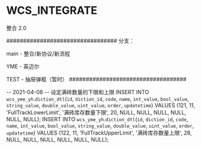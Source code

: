 # WCS_INTEGRATE
 整合 2.0

#################################
分支：

main - 整合/新协议/新流程

YME - 英迈尔

TEST - 抽屉弹框（暂时）
###################################

-- 2021-04-08
-- 设定满砖数量的下限和上限
INSERT INTO `wcs_yme_yh`.`diction_dtl`(`id`, `diction_id`, `code`, `name`, `int_value`, `bool_value`, `string_value`, `double_value`, `uint_value`, `order`, `updatetime`) VALUES (121, 11, 'FullTrackLowerLimit', '满砖库存数量下限', 20, NULL, NULL, NULL, NULL, NULL, NULL);
INSERT INTO `wcs_yme_yh`.`diction_dtl`(`id`, `diction_id`, `code`, `name`, `int_value`, `bool_value`, `string_value`, `double_value`, `uint_value`, `order`, `updatetime`) VALUES (122, 11, 'FullTrackUpperLimit', '满砖库存数量上限', 28, NULL, NULL, NULL, NULL, NULL, NULL);
